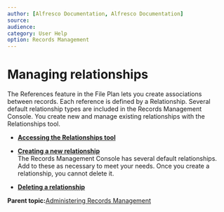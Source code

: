 ```yaml
---
author: [Alfresco Documentation, Alfresco Documentation]
source: 
audience: 
category: User Help
option: Records Management
---
```


# Managing relationships

The References feature in the File Plan lets you create associations between records. Each reference is defined by a Relationship. Several default relationship types are included in the Records Management Console. You create new and manage existing relationships with the Relationships tool.

-   **[Accessing the Relationships tool](../tasks/rm-relationships-access.md)**  

-   **[Creating a new relationship](../tasks/rm-relationships-create.md)**  
The Records Management Console has several default relationships. Add to these as necessary to meet your needs. Once you create a relationship, you cannot delete it.
-   **[Deleting a relationship](../tasks/rm-relationships-edit.md)**  


**Parent topic:**[Administering Records Management](../concepts/rm-admin-intro.md)


